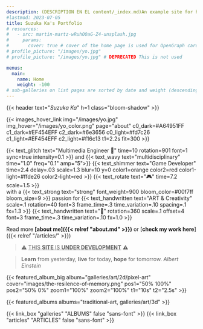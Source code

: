 ```yaml
---
description: (DESCRIPTION EN EL content/_index.md)An example site for hugo-theme-gallery. Images from Unsplash.
#lastmod: 2023-07-05
title: Suzuka Ka's Portfolio
# resources:
#   - src: martin-martz-wRuhOOaG-Z4-unsplash.jpg
#     params:
#       cover: true # cover of the home page is used for OpenGraph cards, etc.
# profile_picture: "/images/yo.jpg"
# profile_picture: "/images/yo.jpg" # DEPRECATED This is not used

menus:
  main:
    name: Home
    weight: -100
# sub-galleries on list pages are sorted by date and weight (descending)
---
```


{{< header text="*Suzuka Ka*" h=1 class="bloom-shadow" >}}


{{< images_hover_link img="/images/yo.jpg" img_hover="/images/yo_color.png" page="about" c0_dark=#A64951FF c1_dark=#EF454EFF c2_dark=#6e3656 c0_light=#fd7c26 c1_light=#EF454EFF c2_light=#f16c13 t1=2.2s fit=300 >}}


{{< text_glitch text="Multimedia Engineer 🧠" time=10 rotation=901 font=1 sync=true intensity=0.1 >}} and {{< text_wavy text="multidisciplinary" time="1.0" freq="0.1" amp="5">}} <span class="pixel-font">{{< text_shimmer text="Game Developer" time=2.4 delay=.03 scale=1.3 blur=10 y=0 color1=orange color2=red color1-light=#ffde26 color2-light=red >}}</span> {{< text_rotate text="🎮" time=7.2  scale=1.5 >}} <br> with a {{< text_strong text="strong" font_weight=900 bloom_color=#00f7ff bloom_size=9 >}} passion for {{< text_handwritten text="ART & Creativity" scale=.1 rotation=40 font=3 frame_time=.3 time_variation=.10 spacing=.1  fx=1.3 >}} {{< text_handwritten text="🎨" rotation=360 scale=.1 offset=4 font=3 frame_time=.3 time_variation=.10 fx=1.0 >}} 

Read more **[about me]({{< relref "about.md" >}})** or [**check my work here**]({{< relref "/articles/" >}})

<!-- TODO cambiar el link de "check my work here -->
<!-- (❌❌❌TODO❗❗❗❗❗❗❗❗❗❗❗❗❗❗❗: cambiar el link de "check my work here"❗) -->

<!-- ❌❌❌❗❌❌❌❗❌❌❌❗❌❌❌❗❌❌❌❗❌❌❌❗❌❌❌❗❌❌❌❗❌❌❌❗ -->
> ⚠️ <u>THIS **SITE** IS **UNDER DEVELOPMENT**</u> ⚠️



> **Learn** from yesterday, **live** for today, **hope** for tomorrow. <cite>Albert Einstein</cite>





<!-- [Articles]({{< relref "articles" >}}) &nbsp;&nbsp;&nbsp;| &nbsp;&nbsp;&nbsp;[Albums]({{< relref "galleries" >}}) &nbsp;&nbsp;&nbsp;| &nbsp;&nbsp;&nbsp;[Interviews]({{< relref "articles" >}}) -->




<!-- [2D]({{< relref "/galleries/art/2d">}}) -->

<!-- {{< album_categories title="3d-art, 2d-art" title="My favourite albums" align="right" >}} -->

{{< featured_album_big album="galleries/art/2d/pixel-art" cover="images/the-resilence-of-memory.png" pos1="50% 100%" pos2="50% 0%" zoom1="100%" zoom2="100%" t1="10s" t2="2.5s" >}}

{{< featured_albums albums="traditional-art, galleries/art/3d" >}}



{{< link_box "galleries" "ALBUMS" false "sans-font" >}} 
{{< link_box "articles" "ARTICLES" false "sans-font" >}} 
<!-- TODO Poner música -->
<!-- {{< link_box "articles" "MY MUSIC" false "sans-font" >}}  -->
<!-- {{< link_box "galleries" "INTERVIEWS" false "sans-font" >}}  -->
